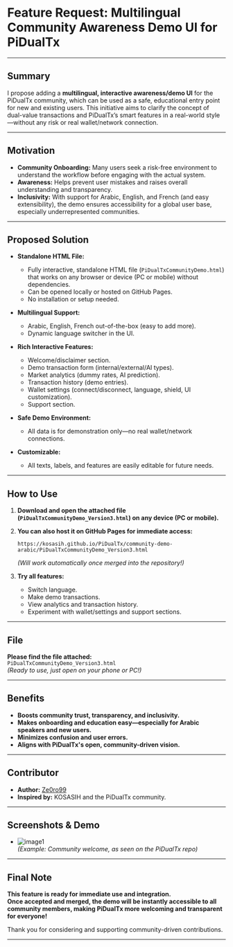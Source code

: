 # Feature Request: Multilingual Community Awareness Demo UI for PiDualTx

---

## Summary

I propose adding a **multilingual, interactive awareness/demo UI** for the PiDualTx community, which can be used as a safe, educational entry point for new and existing users. This initiative aims to clarify the concept of dual-value transactions and PiDualTx’s smart features in a real-world style—without any risk or real wallet/network connection.

---

## Motivation

- **Community Onboarding:** Many users seek a risk-free environment to understand the workflow before engaging with the actual system.
- **Awareness:** Helps prevent user mistakes and raises overall understanding and transparency.
- **Inclusivity:** With support for Arabic, English, and French (and easy extensibility), the demo ensures accessibility for a global user base, especially underrepresented communities.

---

## Proposed Solution

- **Standalone HTML File:**  
  - Fully interactive, standalone HTML file (`PiDualTxCommunityDemo.html`) that works on any browser or device (PC or mobile) without dependencies.
  - Can be opened locally or hosted on GitHub Pages.
  - No installation or setup needed.

- **Multilingual Support:**  
  - Arabic, English, French out-of-the-box (easy to add more).
  - Dynamic language switcher in the UI.

- **Rich Interactive Features:**  
  - Welcome/disclaimer section.
  - Demo transaction form (internal/external/AI types).
  - Market analytics (dummy rates, AI prediction).
  - Transaction history (demo entries).
  - Wallet settings (connect/disconnect, language, shield, UI customization).
  - Support section.

- **Safe Demo Environment:**  
  - All data is for demonstration only—no real wallet/network connections.

- **Customizable:**  
  - All texts, labels, and features are easily editable for future needs.

---

## How to Use

1. **Download and open the attached file (`PiDualTxCommunityDemo_Version3.html`) on any device (PC or mobile).**
2. **You can also host it on GitHub Pages for immediate access:**
   ```
   https://kosasih.github.io/PiDualTx/community-demo-arabic/PiDualTxCommunityDemo_Version3.html
   ```
   *(Will work automatically once merged into the repository!)*

3. **Try all features:**  
   - Switch language.
   - Make demo transactions.
   - View analytics and transaction history.
   - Experiment with wallet/settings and support sections.

---

## File

**Please find the file attached:**  
`PiDualTxCommunityDemo_Version3.html`  
*(Ready to use, just open on your phone or PC!)*

---

## Benefits

- **Boosts community trust, transparency, and inclusivity.**
- **Makes onboarding and education easy—especially for Arabic speakers and new users.**
- **Minimizes confusion and user errors.**
- **Aligns with PiDualTx's open, community-driven vision.**

---

## Contributor

- **Author:** [Ze0ro99](https://github.com/Ze0ro99)
- **Inspired by:** KOSASIH and the PiDualTx community.

---

## Screenshots & Demo

- ![image1](image1)  
  *(Example: Community welcome, as seen on the PiDualTx repo)*

---

## Final Note

**This feature is ready for immediate use and integration.  
Once accepted and merged, the demo will be instantly accessible to all community members, making PiDualTx more welcoming and transparent for everyone!**

Thank you for considering and supporting community-driven contributions.

---